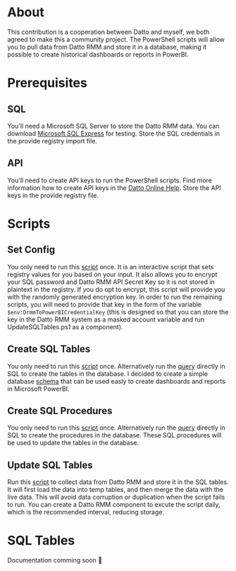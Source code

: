 # About
This contribution is a cooperation between Datto and myself, we both agreed to make this a community project.  The PowerShell scripts will allow you to pull data from Datto RMM and store it in a database, making it possible to create historical dashboards or reports in PowerBI.
# Prerequisites
## SQL
You'll need a Microsoft SQL Server to store the Datto RMM data.  You can download [Microsoft SQL Express](https://www.microsoft.com/en-gb/sql-server/sql-server-downloads) for testing.  Store the SQL credentials in the provide registry import file.
## API
You'll need to create API keys to run the PowerShell scripts.  Find more information how to create API keys in the [Datto Online Help](https://help.aem.autotask.net/en/Content/2SETUP/APIv2.htm).  Store the API keys in the provide registry file.
# Scripts
## Set Config
You only need to run this [script](https://github.com/aaronengels/DrmmToPowerBI/blob/main/Set-Config.ps1) once. It is an interactive script that sets registry values for you based on your input. It also allows you to encrypt your SQL password and Datto RMM API Secret Key so it is not stored in plaintext in the registry. If you do opt to encrypt, this script will provide you with the randomly generated encryption key. In order to run the remaining scripts, you will need to provide that key in the form of the variable `$env:DrmmToPowerBICredentialKey` (this is designed so that you can store the key in the Datto RMM system as a masked account variable and run UpdateSQLTables.ps1 as a component).
## Create SQL Tables
You only need to run this [script](https://github.com/aaronengels/DrmmToPowerBI/blob/main/CreateSQLTables.ps1) once.  Alternatively run the [query](https://github.com/aaronengels/DrmmToPowerBI/blob/main/CreateSQLTables.sql) directly in SQL to create the tables in the database.  I decided to create a simple database [schema](https://github.com/aaronengels/DrmmToPowerBI/blob/main/SQLTables.jpg) that can be used easly to create dashboards and reports in Microsoft PowerBI.
## Create SQL Procedures
You only need to run this [script](https://github.com/aaronengels/DrmmToPowerBI/blob/main/CreateSQLProcedures.ps1) once.  Alternatively run the [query](https://github.com/aaronengels/DrmmToPowerBI/blob/main/CreateSQLProcedures.sql) directly in SQL to create the procedures in the database.  These SQL procedures will be used to update the tables in the database.
## Update SQL Tables
Run this [script](https://github.com/aaronengels/DrmmToPowerBI/blob/main/UpdateSQLTables.ps1) to collect data from Datto RMM and store it in the SQL tables.  It will first load the data into temp tables, and then merge the data with the live data.  This will avoid data corruption or duplication when the script fails to run.  You can create a Datto RMM component to excute the script daily, which is the recommended interval, reducing storage.
# SQL Tables
Documentation comming soon :slightly_smiling_face:




